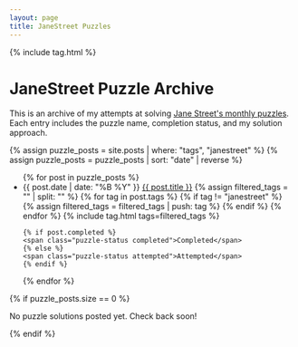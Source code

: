 ```yaml
---
layout: page
title: JaneStreet Puzzles
---
```


<link href="/css/override.css" rel="stylesheet" type="text/css">
<link href="/css/tags.css" rel="stylesheet" type="text/css">
<link href="https://cdnjs.cloudflare.com/ajax/libs/font-awesome/6.0.0/css/all.min.css" rel="stylesheet">

{% include tag.html %}

# JaneStreet Puzzle Archive

This is an archive of my attempts at solving [Jane Street's monthly puzzles](https://www.janestreet.com/puzzles/). Each entry includes the puzzle name, completion status, and my solution approach.

{% assign puzzle_posts = site.posts | where: "tags", "janestreet" %}
{% assign puzzle_posts = puzzle_posts | sort: "date" | reverse %}

<ul class="puzzle-archive">
{% for post in puzzle_posts %}
  <li>
    <span class="puzzle-date">{{ post.date | date: "%B %Y" }}</span>
    <a href="{{ post.url }}">{{ post.title }}</a>
    {% assign filtered_tags = "" | split: "" %}
    {% for tag in post.tags %}
      {% if tag != "janestreet" %}
        {% assign filtered_tags = filtered_tags | push: tag %}
      {% endif %}
    {% endfor %}
    {% include tag.html tags=filtered_tags %}
    
    {% if post.completed %}
    <span class="puzzle-status completed">Completed</span>
    {% else %}
    <span class="puzzle-status attempted">Attempted</span>
    {% endif %}
  </li>
{% endfor %}
</ul>

{% if puzzle_posts.size == 0 %}
<p>No puzzle solutions posted yet. Check back soon!</p>
{% endif %}